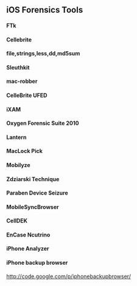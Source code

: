 ## iOS Forensics Tools

#### FTk
#### Cellebrite
#### file,strings,less,dd,md5sum
#### Sleuthkit
#### mac-robber
#### CelleBrite UFED
#### iXAM
#### Oxygen Forensic Suite 2010
#### Lantern
#### MacLock Pick
#### Mobilyze
#### Zdziarski Technique
#### Paraben Device Seizure
#### MobileSyncBrowser
#### CellDEK
#### EnCase Ncutrino
#### iPhone Analyzer
#### iPhone backup browser
http://code.google.com/p/iphonebackupbrowser/
